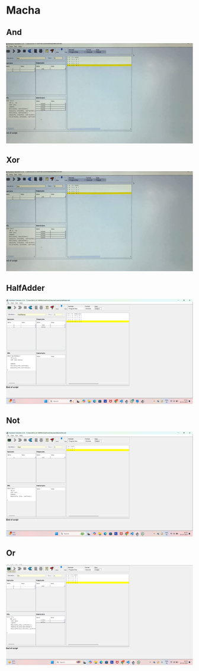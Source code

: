 # Macha

## And


<img  src="./macha 1.jpg"/>


## Xor


<img src="./macha 1.jpg"/>


##  HalfAdder


<img  src="./HalfAdder.png"/>


## Not


<img src="./Not.png"/>


## Or


<img src="Or.png"/>

